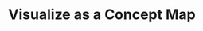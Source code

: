 ---
dateAdded: "2023-04-20"
category: "meta"
title: Visualize as a Concept Map
prompt: |
  Organize the information into a concept map, showing the relationships between the main ideas and subtopics.
---